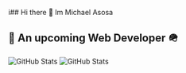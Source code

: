 i## Hi there 👋 Im Michael Asosa
## 🔭 An upcoming Web Developer 🪖

<!--
**Asosa-100/Asosa-100** is a ✨ _special_ ✨ repository because its `README.md` (this file) appears on your GitHub profile.

Here are some ideas to get you started:

- 🔭 I’m currently working on ...
- 🌱 I’m currently learning ...
- 👯 I’m looking to collaborate on ...
- 🤔 I’m looking for help with ...
- 💬 Ask me about ...
- 📫 How to reach me: ...
- 😄 Pronouns: ...
- ⚡ Fun fact: ...
and again again 
again jknkyu
ne again again 
day 6 of 100 day of code and design maybe dont know what tpo do so 'm am adding it to  my readme file 100
adding you 
adding 
adding another one thj
-->

<!--[GitHub Stats](https://github-readme-streak-stats.vercel.com/?user=Asosa-100&theme=default&hide_border=true)-->
![GitHub Stats](https://github-readme-stats.vercel.app/api?username=Asosa-100&theme=default&show_icons=true&hide_border=true&count_private=true)
![GitHub Stats](https://github-readme-stats.vercel.app/api/top-langs/?username=Asosa-100&theme=default&show_icons=true&hide_border=true&layout=compact)
